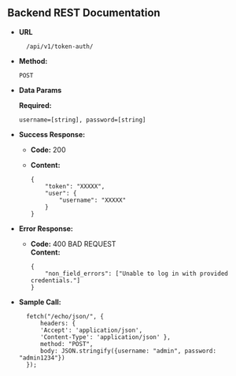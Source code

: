 **Backend REST Documentation**
----

* **URL**

        /api/v1/token-auth/

* **Method:**
  
  `POST`

* **Data Params**

  **Required:**
 
   `username=[string], password=[string]`

* **Success Response:**
  
  * **Code:** 200 <br />
  
  * **Content:** <br />
    <pre><code>{
        "token": "XXXXX",
        "user": {
            "username": "XXXXX"
        }
    }</pre></code>

* **Error Response:**

  * **Code:** 400 BAD REQUEST <br />
    **Content:** 
    <pre><code>{ 
        "non_field_errors": ["Unable to log in with provided credentials."]
    }</pre></code>

* **Sample Call:**

        fetch("/echo/json/", {
            headers: {
            'Accept': 'application/json',
            'Content-Type': 'application/json' },
            method: "POST",
            body: JSON.stringify({username: "admin", password: "admin1234"})
        });

    